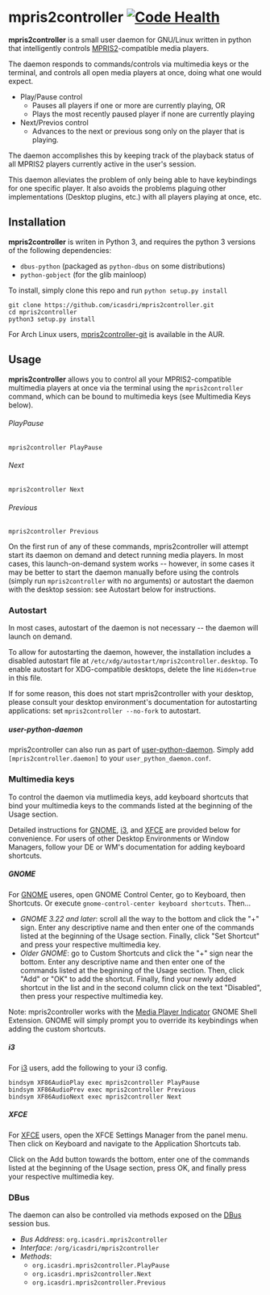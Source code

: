 # mpris2controller [![Code Health](https://landscape.io/github/icasdri/mpris2controller/master/landscape.svg?style=flat-square)](https://landscape.io/github/icasdri/mpris2controller/master)
**mpris2controller** is a small user daemon for GNU/Linux written in python that intelligently controls [MPRIS2](http://specifications.freedesktop.org/mpris-spec/latest/)-compatible media players.

The daemon responds to commands/controls via multimedia keys or the terminal, and controls all open media players at once, doing what one would expect.
* Play/Pause control
	* Pauses all players if one or more are currently playing, OR
    * Plays the most recently paused player if none are currently playing
* Next/Previos control
	* Advances to the next or previous song only on the player that is playing.

The daemon accomplishes this by keeping track of the playback status of all MPRIS2 players currently active in the user's session.

This daemon alleviates the problem of only being able to have keybindings for one specific player. It also avoids the problems plaguing other implementations (Desktop plugins, etc.) with all players playing at once, etc.

## Installation
**mpris2controller** is writen in Python 3, and requires the python 3 versions of the following dependencies:
* `dbus-python` (packaged as `python-dbus` on some distributions)
* `python-gobject` (for the glib mainloop)

To install, simply clone this repo and run `python setup.py install`

	git clone https://github.com/icasdri/mpris2controller.git
    cd mpris2controller
    python3 setup.py install

For Arch Linux users, [mpris2controller-git](https://aur.archlinux.org/packages/mpris2controller-git/) is available in the AUR.

## Usage
**mpris2controller** allows you to control all your MPRIS2-compatible multimedia players at once via the terminal using the `mpris2controller` command, which can be bound to multimedia keys (see Multimedia Keys below).

###### PlayPause
	mpris2controller PlayPause

###### Next
	mpris2controller Next

###### Previous
	mpris2controller Previous

On the first run of any of these commands, mpris2controller will attempt start its daemon on demand and detect running media players. In most cases, this launch-on-demand system works -- however, in some cases it may be better to start the daemon manually before using the controls (simply run `mpris2controller` with no arguments) or autostart the daemon with the desktop session: see Autostart below for instructions.

### Autostart
In most cases, autostart of the daemon is not necessary -- the daemon will launch on demand.

To allow for autostarting the daemon, however, the installation includes a disabled autostart file at `/etc/xdg/autostart/mpris2controller.desktop`. To enable autostart for XDG-compatible desktops, delete the line `Hidden=true` in this file.

If for some reason, this does not start mpris2controller with your desktop, please consult your desktop environment's documentation for autostarting applications: set `mpris2controller --no-fork` to autostart.

##### user-python-daemon
mpris2controller can also run as part of [user-python-daemon](https://github.com/icasdri/user-python-daemon). Simply add `[mpris2controller.daemon]` to your `user_python_daemon.conf`.

### Multimedia keys

To control the daemon via mutlimedia keys, add keyboard shortcuts that bind your multimedia keys to the commands listed at the beginning of the Usage section.

Detailed instructions for [GNOME](http://gnome.org), [i3](http://i3wm.org), and [XFCE](http://xfce.org) are provided below for convenience. For users of other Desktop Environments or Window Managers, follow your DE or WM's documentation for adding keyboard shortcuts.

##### GNOME
For [GNOME](http://gnome.org) useres, open GNOME Control Center, go to Keyboard, then Shortcuts. Or execute `gnome-control-center keyboard shortcuts`. Then...

* *GNOME 3.22 and later*: scroll all the way to the bottom and click the "+" sign. Enter any descriptive name and then enter one of the commands listed at the beginning of the Usage section. Finally, click "Set Shortcut" and press your respective multimedia key.
* *Older GNOME*: go to Custom Shortcuts and click the "+" sign near the bottom. Enter any descriptive name and then enter one of the commands listed at the beginning of the Usage section. Then, click "Add" or "OK" to add the shortcut. Finally, find your newly added shortcut in the list and in the second column click on the text "Disabled", then press your respective multimedia key.

Note: mpris2controller works with the [Media Player Indicator](https://extensions.gnome.org/extension/55/media-player-indicator/) GNOME Shell Extension. GNOME will simply prompt you to override its keybindings when adding the custom shortcuts.

##### i3
For [i3](http://i3wm.org) users, add the following to your i3 config.

	bindsym XF86AudioPlay exec mpris2controller PlayPause
    bindsym XF86AudioPrev exec mpris2controller Previous
    bindsym XF86AudioNext exec mpris2controller Next

##### XFCE
For [XFCE](http://xfce.org) users, open the XFCE Settings Manager from the panel menu. Then click on Keyboard and navigate to the Application Shortcuts tab.

Click on the Add button towards the bottom, enter one of the commands listed at the beginning of the Usage section, press OK, and finally press your respective multimedia key.

### DBus
The daemon can also be controlled via methods exposed on  the [DBus](http://www.freedesktop.org/wiki/Software/dbus/) session bus.

* *Bus Address*: `org.icasdri.mpris2controller`
* *Interface*: `/org/icasdri/mpris2controller`
* *Methods*:
    * `org.icasdri.mpris2controller.PlayPause`
    * `org.icasdri.mpris2controller.Next`
    * `org.icasdri.mpris2controller.Previous`

